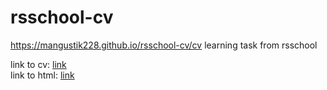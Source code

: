 # rsschool-cv
https://mangustik228.github.io/rsschool-cv/cv
learning task from rsschool

link to cv: [link](https://mangustik228.github.io/rsschool-cv/cv)  
link to html: [link](https://mangustik228.github.io/rsschool-cv/)
